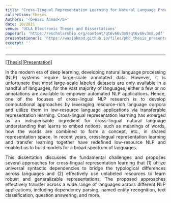 ```yaml
---
title: "Cross-lingual Representation Learning for Natural Language Processing"
collection: theses
Authors: '<b>Wasi Ahmad</b>'
date: 10/2021
venue: 'UCLA Electronic Theses and Dissertations'
paperurl: 'https://escholarship.org/content/qt6v66v3m8/qt6v66v3m8.pdf'
presentationurl: 'https://wasiahmad.github.io/files/phd_thesis_presentation.pdf'
excerpt: ''
---
```

---
<a href='https://escholarship.org/content/qt6v66v3m8/qt6v66v3m8.pdf' target="_blank">[Thesis]</a><a href='https://wasiahmad.github.io/files/phd_thesis_presentation.pdf' target="_blank">[Presentation]</a>

<p align="justify">
In the modern era of deep learning, developing natural language processing (NLP) systems require large-scale annotated data. However, it is unfortunate that 
  most large-scale labeled datasets are only available in a handful of languages; for the vast majority of languages, either a few or no annotations are available 
  to empower automated NLP applications. Hence, one of the focuses of cross-lingual NLP research is to develop computational approaches by leveraging 
  resource-rich language corpora and utilize them in low-resource language applications via transferable representation learning. Cross-lingual representation 
  learning has emerged as an indispensable ingredient for cross-lingual natural language understanding that learns to embed notions, such as meanings of words, 
  how the words are combined to form a concept, etc., in shared representation space. In recent years, crosslingual representation learning and transfer 
  learning together have redefined low-resource NLP and enabled us to build models for a broad spectrum of languages.
</p>

<p align="justify">
  This dissertation discusses the fundamental challenges and proposes several approaches for cross-lingual representation learning that (1) utilize universal 
  syntactic dependencies to bridge the typological differences across languages and (2) effectively use unlabeled resources to learn robust and generalizable 
  representations. The proposed approaches effectively transfer across a wide range of languages across different NLP applications, including dependency parsing, named entity recognition, text classification, question answering, and more.
</p>

